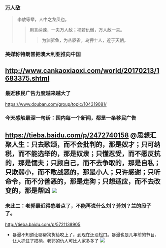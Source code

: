 ### 万人敌
>李敖等辈，人中之龙凤也。
>>用言纳谏，一夫万人敌；视若仇雠，万人敌一夫。
>>>为渊驱鱼，为丛驱雀。岛狎士人，近于天朝。
### 美媒称特朗普把澳大利亚推向中国
http://www.cankaoxiaoxi.com/world/20170213/1683375.shtml
---
### 最近移民广告力度越来越大了
https://www.douban.com/group/topic/104319081/
### 今天感触最深一句话：国内每一个新闻，都是一条移民广告
https://tieba.baidu.com/p/2472740158
@思想汇聚人生：只去歌颂，而不会批判的，那是奴才；只可纳税，而不能选举的，那是奴隶；只懂忍受，而不愿反抗的，那是懦夫；只顾自己，而不去争取的，那是自私；只欺弱小，而不敢战恶的，那是小人；只许感谢；只听命令，而不分善恶的，那是走狗；只想适应，而不去改变的，那是帮凶
![](https://imgsa.baidu.com/forum/w%3D580/sign=347f9e97c75c1038247ececa8210931c/99487566d016092476373c96d50735fae7cd3466.jpg)
---
### 未此二：老郭最近得悠着点了，不能再说什么刘？芳刘？兰的段子了。
http://tieba.baidu.com/p/5721138905
- 暴漫不知道让哪帮狗货给咬上了，到现在还没松口。暴漫也是几年前的节目，让人抓住了把柄。老郭的仇人可比人家多多了
![](http://imgsrc.baidu.com/forum/pic/item/432cd00735fae6cd187c03f203b30f2443a70f64.jpg)